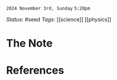 `2024 November 3rd, Sunday`
`5:20pm`

*Status*:  #seed
*Tags*:  [[science]] [[physics]]

# The Note




# References